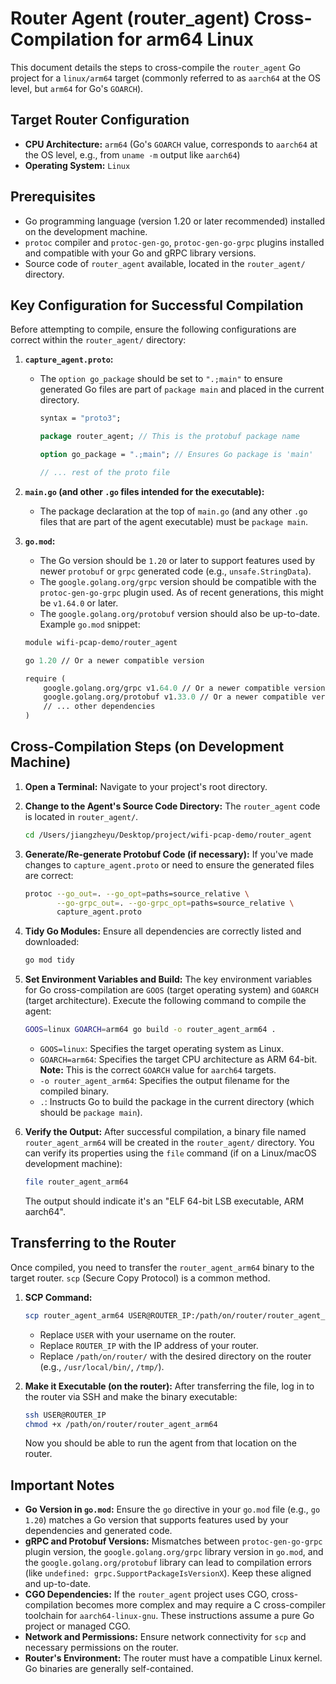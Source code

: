 # Router Agent (router_agent) Cross-Compilation for arm64 Linux

This document details the steps to cross-compile the `router_agent` Go project for a `linux/arm64` target (commonly referred to as `aarch64` at the OS level, but `arm64` for Go's `GOARCH`).

## Target Router Configuration
*   **CPU Architecture:** `arm64` (Go's `GOARCH` value, corresponds to `aarch64` at the OS level, e.g., from `uname -m` output like `aarch64`)
*   **Operating System:** `Linux`

## Prerequisites
*   Go programming language (version 1.20 or later recommended) installed on the development machine.
*   `protoc` compiler and `protoc-gen-go`, `protoc-gen-go-grpc` plugins installed and compatible with your Go and gRPC library versions.
*   Source code of `router_agent` available, located in the `router_agent/` directory.

## Key Configuration for Successful Compilation

Before attempting to compile, ensure the following configurations are correct within the `router_agent/` directory:

1.  **`capture_agent.proto`:**
    *   The `option go_package` should be set to `".;main"` to ensure generated Go files are part of `package main` and placed in the current directory.
        ```protobuf
        syntax = "proto3";

        package router_agent; // This is the protobuf package name

        option go_package = ".;main"; // Ensures Go package is 'main'

        // ... rest of the proto file
        ```

2.  **`main.go` (and other `.go` files intended for the executable):**
    *   The package declaration at the top of `main.go` (and any other `.go` files that are part of the agent executable) must be `package main`.

3.  **`go.mod`:**
    *   The Go version should be `1.20` or later to support features used by newer `protobuf` or `grpc` generated code (e.g., `unsafe.StringData`).
    *   The `google.golang.org/grpc` version should be compatible with the `protoc-gen-go-grpc` plugin used. As of recent generations, this might be `v1.64.0` or later.
    *   The `google.golang.org/protobuf` version should also be up-to-date.
    Example `go.mod` snippet:
    ```mod
    module wifi-pcap-demo/router_agent

    go 1.20 // Or a newer compatible version

    require (
        google.golang.org/grpc v1.64.0 // Or a newer compatible version
        google.golang.org/protobuf v1.33.0 // Or a newer compatible version
        // ... other dependencies
    )
    ```

## Cross-Compilation Steps (on Development Machine)

1.  **Open a Terminal:**
    Navigate to your project's root directory.

2.  **Change to the Agent's Source Code Directory:**
    The `router_agent` code is located in `router_agent/`.
    ```bash
    cd /Users/jiangzheyu/Desktop/project/wifi-pcap-demo/router_agent
    ```

3.  **Generate/Re-generate Protobuf Code (if necessary):**
    If you've made changes to `capture_agent.proto` or need to ensure the generated files are correct:
    ```bash
    protoc --go_out=. --go_opt=paths=source_relative \
           --go-grpc_out=. --go-grpc_opt=paths=source_relative \
           capture_agent.proto
    ```

4.  **Tidy Go Modules:**
    Ensure all dependencies are correctly listed and downloaded:
    ```bash
    go mod tidy
    ```

5.  **Set Environment Variables and Build:**
    The key environment variables for Go cross-compilation are `GOOS` (target operating system) and `GOARCH` (target architecture).
    Execute the following command to compile the agent:
    ```bash
    GOOS=linux GOARCH=arm64 go build -o router_agent_arm64 .
    ```
    *   `GOOS=linux`: Specifies the target operating system as Linux.
    *   `GOARCH=arm64`: Specifies the target CPU architecture as ARM 64-bit. **Note:** This is the correct `GOARCH` value for `aarch64` targets.
    *   `-o router_agent_arm64`: Specifies the output filename for the compiled binary.
    *   `.`: Instructs Go to build the package in the current directory (which should be `package main`).

6.  **Verify the Output:**
    After successful compilation, a binary file named `router_agent_arm64` will be created in the `router_agent/` directory.
    You can verify its properties using the `file` command (if on a Linux/macOS development machine):
    ```bash
    file router_agent_arm64
    ```
    The output should indicate it's an "ELF 64-bit LSB executable, ARM aarch64".

## Transferring to the Router

Once compiled, you need to transfer the `router_agent_arm64` binary to the target router. `scp` (Secure Copy Protocol) is a common method.

1.  **SCP Command:**
    ```bash
    scp router_agent_arm64 USER@ROUTER_IP:/path/on/router/router_agent_arm64
    ```
    *   Replace `USER` with your username on the router.
    *   Replace `ROUTER_IP` with the IP address of your router.
    *   Replace `/path/on/router/` with the desired directory on the router (e.g., `/usr/local/bin/`, `/tmp/`).

2.  **Make it Executable (on the router):**
    After transferring the file, log in to the router via SSH and make the binary executable:
    ```bash
    ssh USER@ROUTER_IP
    chmod +x /path/on/router/router_agent_arm64
    ```
    Now you should be able to run the agent from that location on the router.

## Important Notes
*   **Go Version in `go.mod`:** Ensure the `go` directive in your `go.mod` file (e.g., `go 1.20`) matches a Go version that supports features used by your dependencies and generated code.
*   **gRPC and Protobuf Versions:** Mismatches between `protoc-gen-go-grpc` plugin version, the `google.golang.org/grpc` library version in `go.mod`, and the `google.golang.org/protobuf` library can lead to compilation errors (like `undefined: grpc.SupportPackageIsVersionX`). Keep these aligned and up-to-date.
*   **CGO Dependencies:** If the `router_agent` project uses CGO, cross-compilation becomes more complex and may require a C cross-compiler toolchain for `aarch64-linux-gnu`. These instructions assume a pure Go project or managed CGO.
*   **Network and Permissions:** Ensure network connectivity for `scp` and necessary permissions on the router.
*   **Router's Environment:** The router must have a compatible Linux kernel. Go binaries are generally self-contained.